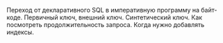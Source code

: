 Переход от декларативного SQL в императивную программу на байт-коде.
Первичный ключ, внешний ключ. Синтетический ключ.
Как посмотреть продолжительность запроса.
Когда нужно добавлять индексы.
